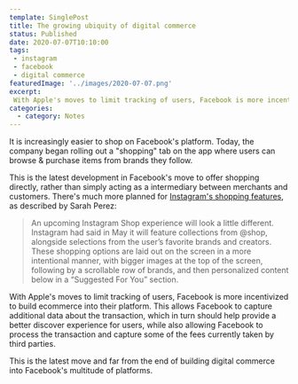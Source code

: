 ```yaml
---
template: SinglePost
title: The growing ubiquity of digital commerce
status: Published
date: 2020-07-07T10:10:00
tags:
 - instagram
 - facebook
 - digital commerce
featuredImage: '../images/2020-07-07.png'
excerpt:
 With Apple's moves to limit tracking of users, Facebook is more incentivized to build ecommerce into their platform. This allows Facebook to capture additional data about the transaction, which in turn should help provide a better discover experience for users, while also allowing Facebook to process the transaction and capture some of the fees currently taken by third parties.
categories:
  - category: Notes
---
```

It is increasingly easier to shop on Facebook's platform. Today, the company began rolling out a "shopping" tab on the app where users can browse & purchase items from brands they follow.

This is the latest development in Facebook's move to offer shopping directly, rather than simply acting as a intermediary between merchants and customers. There's much more planned for [Instagram's shopping features](https://techcrunch.com/2020/07/07/instagram-swaps-out-its-activity-tab-for-shop-in-new-global-test/), as described by Sarah Perez:

> An upcoming Instagram Shop experience will look a little different. Instagram had said in May it will feature collections from @shop, alongside selections from the user’s favorite brands and creators. These shopping options are laid out on the screen in a more intentional manner, with bigger images at the top of the screen, following by a scrollable row of brands, and then personalized content below in a “Suggested For You” section.

With Apple's moves to limit tracking of users, Facebook is more incentivized to build ecommerce into their platform. This allows Facebook to capture additional data about the transaction, which in turn should help provide a better discover experience for users, while also allowing Facebook to process the transaction and capture some of the fees currently taken by third parties.

This is the latest move and far from the end of building digital commerce into Facebook's multitude of platforms.
